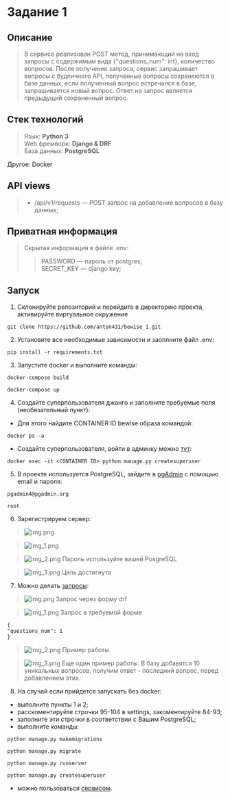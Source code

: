 # Задание 1

## Описание
>В сервисе реализован POST метод, принимающий на вход запросы с содержимым вида {"questions_num": int}, количество вопросов. 
После получения запроса, сервис запрашивает вопросы с будличного API, полученные вопросы
сохраняются в базе данных, если полученный вопрос встречался в базе, запрашивается новый вопрос.
Ответ на запрос является предыдущий сохраненный вопрос.
## Стек технологий

>Язык: __Python 3__<br>
Web фремворк: __Django & DRF__<br>
База данных: __PostgreSQL__<br>

Другое: Docker

## API views

> - <p>/api/v1/requests — POST запрос на добавление вопросов в базу данных;<br>


## Приватная информация

>Скрытая информация в файле .env:<br>
>>PASSWORD — пароль от postgres;<br>
SECRET_KEY — django key;<br>


## Запуск
1. Склонируйте репозиторий и перейдите в директорию проекта, активируйте виртуальное окружение
```
git clone https://github.com/anton431/bewise_1.git
```
2. Установите все необходимые зависимости  и заоплните файл .env:
```
pip install -r requirements.txt
```
3. Запустите docker и выполните команды:
```
docker-compose build
```
```
docker-compose up
```
4. Создайте суперпользователя джанго и заполните требуемые поля (необязательный пункт):

- Для этого найдите CONTAINER ID bewise образа командой:
```
docker ps -a
```
- Создайте суперпользователя, войти в админку можно <a target="_blank" href=http://localhost:8000/admin>тут</a>:
```
docker exec -it <CONTAINER ID> python manage.py createsuperuser
```
5. В проекте используется PostgreSQL, зайдите в <a target="_blank" href=http://localhost:5051/login>pgAdmin</a> с помощью email и пароля:
```
pgadmin4@pgadmin.org
```
```
root
```

6. Зарегистрируем сервер: <br>
>![img.png](img/img.png)

>![img_1.png](img/img_1.png)

>![img_2.png](img/img_2.png) Пароль используйте вашей PosgreSQL

>![img_3.png](img/img_3.png) Цель достигнута

7. Можно делать <a target="_blank" href=http://localhost:8000/api/v1/requests>запросы</a>:
> ![img.png](img/img_4.png) Запрос через форму drf

>![img_1.png](img/img_5.png) Запрос в требуемой форме
```
{
"questions_num": 1
}
```

> ![img_2.png](img/img_6.png) Пример работы

> ![img_3.png](img/img_7.png) Еще один пример работы. В базу добавятся 10 уникальных вопросов, получим ответ - последний вопрос, перед добавлением этих.

8. На случай если прийдется запускать без docker:
- выполните пункты 1 и 2;
- расскоментируйте строчки 95-104 в settings, закоментируйте 84-93;
- заполните эти строчки в соответствии с Вашим PostgreSQL;
- выполните команды:
```
python manage.py makemigrations
```
```
python manage.py migrate
```
```
python manage.py runserver
```
```
python manage.py createsuperuser
```
- можно пользоваться <a target="_blank" href=http://127.0.0.1:8000/api/v1/requests>сервисом</a>.